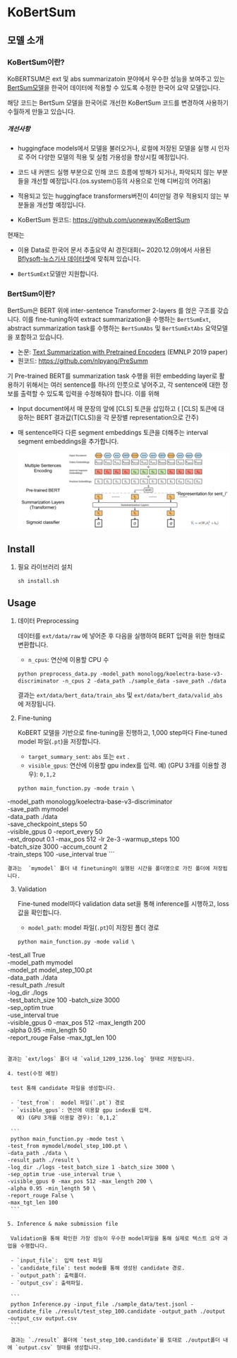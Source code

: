 

# KoBertSum


## 모델 소개

### KoBertSum이란?

KoBERTSUM은 ext 및 abs summarizatoin 분야에서 우수한 성능을 보여주고 있는 [BertSum모델](https://github.com/nlpyang/PreSumm)을 한국어 데이터에 적용할 수 있도록 수정한 한국어 요약 모델입니다.

해당 코드는 BertSum 모델을 한국어로 개선한 KoBertSum 코드를 변경하여 사용하기 수월하게 만들고 있습니다.

##### 개선사항
- huggingface models에서 모델을 불러오거나, 로컬에 저장된 모델을 실행 시 인자로 주어 다양한 모델의 적용 및 실험 가용성을 향상시킬 예정입니다.
- 코드 내 커맨드 실행 부분으로 인해 코드 흐름에 방해가 되거나, 파악되지 않는 부분들을 개선할 예정입니다.(os.system()등의 사용으로 인해 디버깅의 어려움)
- 적용되고 있는 huggingface transformers버전이 4미만일 경우 적용되지 않는 부분들을 개선할 예정입니다.

- KoBertSum 원코드: https://github.com/uoneway/KoBertSum

현재는

- 이용 Data로 한국어 문서 추출요약 AI 경진대회(~ 2020.12.09)에서 사용된 [Bflysoft-뉴스기사 데이터셋](https://dacon.io/competitions/official/235671/data/)에 맞춰져 있습니다.

- `BertSumExt`모델만 지원합니다.


### BertSum이란?

BertSum은 BERT 위에 inter-sentence Transformer 2-layers 를 얹은 구조를 갖습니다. 이를 fine-tuning하여 extract summarization을 수행하는 `BertSumExt`, abstract summarization task를 수행하는 `BertSumAbs` 및 `BertSumExtAbs` 요약모델을 포함하고 있습니다.

- 논문:  [Text Summarization with Pretrained Encoders](https://arxiv.org/abs/1908.08345) (EMNLP 2019 paper)
- 원코드: https://github.com/nlpyang/PreSumm

기 Pre-trained BERT를 summarization task 수행을 위한 embedding layer로 활용하기 위해서는 여러 sentence를 하나의 인풋으로 넣어주고, 각 sentence에 대한 정보를 출력할 수 있도록 입력을 수정해줘야 합니다. 이를 위해

- Input document에서 매 문장의 앞에 [CLS] 토큰을 삽입하고
    ( [CLS] 토큰에 대응하는 BERT 결과값(T[CLS])을 각 문장별 representation으로 간주)

- 매 sentence마다 다른 segment embeddings 토큰을 더해주는 interval segment embeddings을 추가합니다.

  ![BERTSUM_structure](tutorials/images/BERTSUM_structure.PNG)

## Install

1. 필요 라이브러리 설치

    ```
    sh install.sh
    ```

## Usage

1. 데이터 Preprocessing

   데이터를 `ext/data/raw` 에 넣어준 후 다음을 실행하여 BERT 입력을 위한 형태로 변환합니다.

   - `n_cpus`: 연산에 이용할 CPU 수

    ```
    python preprocess_data.py -model_path monologg/koelectra-base-v3-discriminator -n_cpus 2 -data_path ./sample_data -save_path ./data
    ```
   
   결과는 `ext/data/bert_data/train_abs` 및  `ext/data/bert_data/valid_abs` 에 저장됩니다.
   
2. Fine-tuning

    KoBERT 모델을 기반으로 fine-tuning을 진행하고, 1,000 step마다  Fine-tuned model 파일(`.pt`)을 저장합니다. 

    - `target_summary_sent`: `abs` 또는 `ext` . 
    - `visible_gpus`: 연산에 이용할 gpu index를 입력. 
      예) (GPU 3개를 이용할 경우): `0,1,2`

    ```
    python main_function.py -mode train \
 -model_path monologg/koelectra-base-v3-discriminator \
 -save_path mymodel \
 -data_path ./data \
 -save_checkpoint_steps 50 \
 -visible_gpus 0 -report_every 50 \
 -ext_dropout 0.1 -max_pos 512 -lr 2e-3 -warmup_steps 100 \
 -batch_size 3000 -accum_count 2 \
 -train_steps 100  -use_interval true
    ```

    결과는  `mymodel` 폴더 내 finetuning이 실행된 시간을 폴더명으로 가진 폴더에 저장됩니다. 

3. Validation

   Fine-tuned model마다 validation data set을 통해 inference를 시행하고, loss 값을 확인합니다.

   - `model_path`:  model 파일(`.pt`)이 저장된 폴더 경로

   ```
   python main_function.py -mode valid \
 -test_all True \
 -model_path mymodel \
 -model_pt model_step_100.pt \
 -data_path ./data \
 -result_path ./result \
 -log_dir ./logs \
 -test_batch_size 100  -batch_size 3000 \
 -sep_optim true \
 -use_interval true \
 -visible_gpus 0 -max_pos 512 -max_length 200 \
 -alpha 0.95 -min_length 50 \
 -report_rouge False -max_tgt_len 100
   ```

   결과는 `ext/logs` 폴더 내 `valid_1209_1236.log` 형태로 저장됩니다.

4. test(수정 예정)

    test 통해 candidate 파일을 생성합니다.

    - `test_from`:  model 파일(`.pt`) 경로
    - `visible_gpus`: 연산에 이용할 gpu index를 입력. 
      예) (GPU 3개를 이용할 경우): `0,1,2`

    ```
    python main_function.py -mode test \
 -test_from mymodel/model_step_100.pt \
 -data_path ./data \
 -result_path ./result \
 -log_dir ./logs -test_batch_size 1 -batch_size 3000 \
 -sep_optim true -use_interval true \
 -visible_gpus 0 -max_pos 512 -max_length 200 \
 -alpha 0.95 -min_length 50 \
 -report_rouge False \
 -max_tgt_len 100
    ```

5. Inference & make submission file

    Validation을 통해 확인한 가장 성능이 우수한 model파일을 통해 실제로 텍스트 요약 과업을 수행합니다.

    - `input_file`:  입력 test 파일
    - `candidate_file`: test mode를 통해 생성된 candidate 경로. 
    - `output_path`: 출력폴더.
    - `output_csv`: 출력파일.

    ```
    python Inference.py -input_file ./sample_data/test.jsonl -candidate_file ./result/test_step_100.candidate -output_path ./output -output_csv output.csv
    ```

    결과는 `./result` 폴더에 `test_step_100.candidate`를 토대로 ./output폴더 내에 `output.csv` 형태를 생성합니다.

